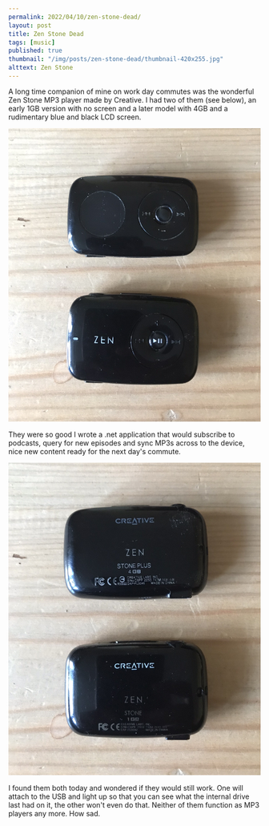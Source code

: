 ```yaml
---
permalink: 2022/04/10/zen-stone-dead/
layout: post
title: Zen Stone Dead
tags: [music]
published: true
thumbnail: "/img/posts/zen-stone-dead/thumbnail-420x255.jpg"
alttext: Zen Stone
---
```


A long time companion of mine on work day commutes was the wonderful Zen Stone MP3 player made by Creative. 
I had two of them (see below), an early 1GB version with no screen and a later model with 4GB and a rudimentary blue and 
black LCD screen.  

<img src="/img/posts/zen-stone-dead/zen-stone-front.jpg" alt="front" class="u-max-full-width" />

They were so good I wrote a .net application that would subscribe to podcasts, 
query for new episodes and sync MP3s across to the device, nice new content ready for the next day's commute.

<img src="/img/posts/zen-stone-dead/zen-stone-back.jpg" alt="back" class="u-max-full-width" />

I found them both today and wondered if they would still work. One will attach to the USB and light up so that 
you can see what the internal drive last had on it, the other won't even do that. Neither of them function as 
MP3 players any more. How sad.  
